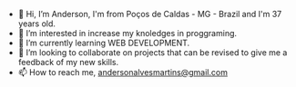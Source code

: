 - 👋 Hi, I’m Anderson, I'm from Poços de Caldas - MG - Brazil and I'm 37 years old.
- 👀 I’m interested in increase my knoledges in proggraming.
- 🌱 I’m currently learning WEB DEVELOPMENT.
- 💞️ I’m looking to collaborate on projects that can be revised to give me a feedback of my new skills.
- 📫 How to reach me, andersonalvesmartins@gmail.com

<!---
andersonalvesmartins/andersonalvesmartins is a ✨ special ✨ repository because its `README.md` (this file) appears on your GitHub profile.
You can click the Preview link to take a look at your changes.
--->
